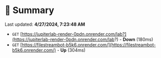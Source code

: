 # 📖 Summary
Last updated: **4/27/2024, 7:23:48 AM**

- `GET` [https://jupiterlab-render-0pdn.onrender.com/lab?](https://jupiterlab-render-0pdn.onrender.com/lab?) - **Down** (180ms)
- `GET` [https://filestreambot-b5k6.onrender.com/](https://filestreambot-b5k6.onrender.com/) - **Up** (304ms)
